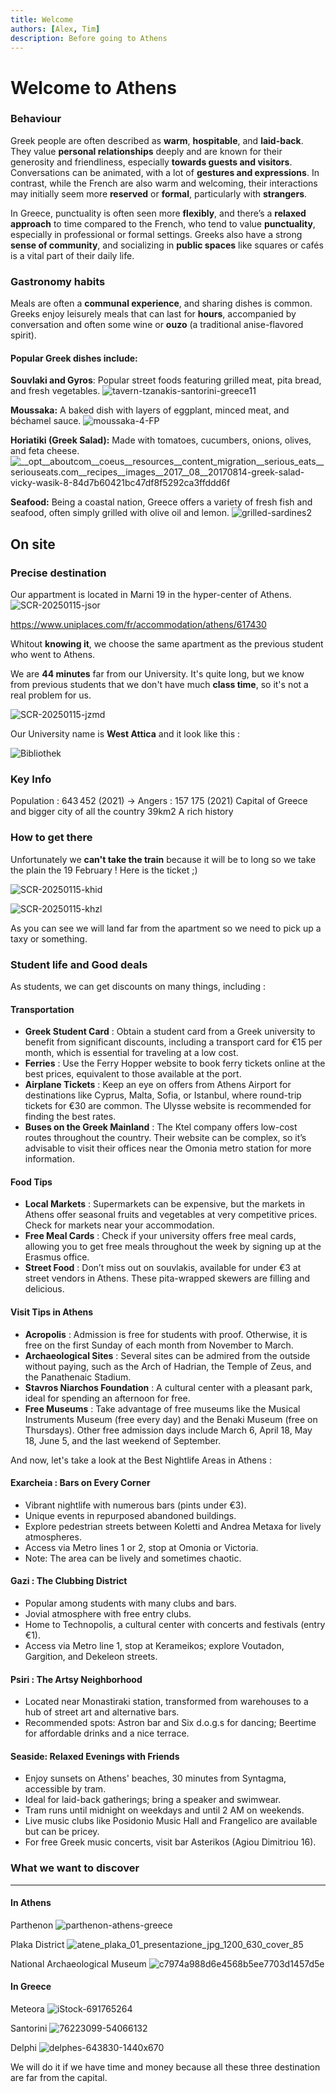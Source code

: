 ```yaml
---
title: Welcome
authors: [Alex, Tim]
description: Before going to Athens
---
```

# Welcome to Athens

### Behaviour

Greek people are often described as **warm**, **hospitable**, and **laid-back**. They value **personal relationships** deeply and are known for their generosity and friendliness, especially **towards guests and visitors**. Conversations can be animated, with a lot of **gestures and expressions**. In contrast, while the French are also warm and welcoming, their interactions may initially seem more **reserved** or **formal**, particularly with **strangers**.

In Greece, punctuality is often seen more **flexibly**, and there’s a **relaxed approach** to time compared to the French, who tend to value **punctuality**, especially in professional or formal settings. Greeks also have a strong **sense of community**, and socializing in **public spaces** like squares or cafés is a vital part of their daily life.

### Gastronomy habits

Meals are often a **communal experience**, and sharing dishes is common. Greeks enjoy leisurely meals that can last for **hours**, accompanied by conversation and often some wine or **ouzo** (a traditional anise-flavored spirit).

#### **Popular Greek dishes include:**

**Souvlaki and Gyros**: Popular street foods featuring grilled meat, pita bread, and fresh vegetables.
![tavern-tzanakis-santorini-greece11](https://hackmd.io/_uploads/ryPwy-Bvkg.jpg)

**Moussaka:** A baked dish with layers of eggplant, minced meat, and béchamel sauce.
![moussaka-4-FP](https://hackmd.io/_uploads/rJd_J-HDkg.jpg)

**Horiatiki (Greek Salad):** Made with tomatoes, cucumbers, onions, olives, and feta cheese.
![__opt__aboutcom__coeus__resources__content_migration__serious_eats__seriouseats.com__recipes__images__2017__08__20170814-greek-salad-vicky-wasik-8-84d7b60421bc47df8f5292ca3ffddd6f](https://hackmd.io/_uploads/B1SYkZBwJl.jpg)

**Seafood:** Being a coastal nation, Greece offers a variety of fresh fish and seafood, often simply grilled with olive oil and lemon.
![grilled-sardines2](https://hackmd.io/_uploads/rJ9Y1-Hwyx.jpg)

## On site

### Precise destination

Our appartment is located in Marni 19 in the hyper-center of Athens.
![SCR-20250115-jsor](https://hackmd.io/_uploads/BJGr7-rD1x.png)

https://www.uniplaces.com/fr/accommodation/athens/617430

Whitout **knowing it**, we choose the same apartment as the previous student who went to Athens.

We are  **44 minutes** far from our University. It's quite long, but we know from previous students that we don't have much **class time**, so it's not a real problem for us.

![SCR-20250115-jzmd](https://hackmd.io/_uploads/BkMkv-BD1x.jpg)

Our University name is **West Attica** and it look like this : 

![Bibliothek](https://hackmd.io/_uploads/B10z_bBv1g.jpg)

### Key Info

Population : 643 452 (2021) -> Angers : 157 175 (2021)
Capital of Greece and bigger city of all the country
39km2
A rich history

### How to get there

Unfortunately we **can't take the train** because it will be to long so we take the plain the 19 February ! Here is the ticket ;)

![SCR-20250115-khid](https://hackmd.io/_uploads/Hkay2-Hvyx.png)

![SCR-20250115-khzl](https://hackmd.io/_uploads/SkoOhbrDyg.jpg)

As you can see we will land far from the apartment so we need to pick up a taxy or something.

### Student life and Good deals

As students, we can get discounts on many things, including : 

#### Transportation

* **Greek Student Card** : Obtain a student card from a Greek university to benefit from significant discounts, including a transport card for €15 per month, which is essential for traveling at a low cost.
* **Ferries** : Use the Ferry Hopper website to book ferry tickets online at the best prices, equivalent to those available at the port.
* **Airplane Tickets** : Keep an eye on offers from Athens Airport for destinations like Cyprus, Malta, Sofia, or Istanbul, where round-trip tickets for €30 are common. The Ulysse website is recommended for finding the best rates.
* **Buses on the Greek Mainland** : The Ktel company offers low-cost routes throughout the country. Their website can be complex, so it’s advisable to visit their offices near the Omonia metro station for more information.

#### Food Tips
* **Local Markets** : Supermarkets can be expensive, but the markets in Athens offer seasonal fruits and vegetables at very competitive prices. Check for markets near your accommodation.
* **Free Meal Cards** : Check if your university offers free meal cards, allowing you to get free meals throughout the week by signing up at the Erasmus office.
* **Street Food** : Don’t miss out on souvlakis, available for under €3 at street vendors in Athens. These pita-wrapped skewers are filling and delicious.

#### Visit Tips in Athens
* **Acropolis** : Admission is free for students with proof. Otherwise, it is free on the first Sunday of each month from November to March.
* **Archaeological Sites** : Several sites can be admired from the outside without paying, such as the Arch of Hadrian, the Temple of Zeus, and the Panathenaic Stadium.
* **Stavros Niarchos Foundation** : A cultural center with a pleasant park, ideal for spending an afternoon for free.
* **Free Museums** : Take advantage of free museums like the Musical Instruments Museum (free every day) and the Benaki Museum (free on Thursdays). Other free admission days include March 6, April 18, May 18, June 5, and the last weekend of September.

And now, let's take a look at the Best Nightlife Areas in Athens : 

#### Exarcheia : Bars on Every Corner
 
* Vibrant nightlife with numerous bars (pints under €3).
* Unique events in repurposed abandoned buildings.
* Explore pedestrian streets between Koletti and Andrea Metaxa for lively atmospheres.
* Access via Metro lines 1 or 2, stop at Omonia or Victoria.
* Note: The area can be lively and sometimes chaotic.

#### Gazi : The Clubbing District

* Popular among students with many clubs and bars.
* Jovial atmosphere with free entry clubs.
* Home to Technopolis, a cultural center with concerts and festivals (entry €1).
* Access via Metro line 1, stop at Kerameikos; explore Voutadon, Gargition, and Dekeleon streets.

#### Psiri : The Artsy Neighborhood

* Located near Monastiraki station, transformed from warehouses to a hub of street art and alternative bars.
* Recommended spots: Astron bar and Six d.o.g.s for dancing; Beertime for affordable drinks and a nice terrace.

#### Seaside: Relaxed Evenings with Friends

* Enjoy sunsets on Athens' beaches, 30 minutes from Syntagma, accessible by tram.
* Ideal for laid-back gatherings; bring a speaker and swimwear.
* Tram runs until midnight on weekdays and until 2 AM on weekends.
* Live music clubs like Posidonio Music Hall and Frangelico are available but can be pricey.
* For free Greek music concerts, visit bar Asterikos (Agiou Dimitriou 16).

### What we want to discover
---
#### In Athens

Parthenon
![parthenon-athens-greece](https://hackmd.io/_uploads/Sktk4SrD1e.jpg)

Plaka District 
![atene_plaka_01_presentazione_jpg_1200_630_cover_85](https://hackmd.io/_uploads/B1ml4SSwkl.jpg)

National Archaeological Museum
![c7974a988d6e4568b5ee7703d1457d5e](https://hackmd.io/_uploads/HyDeEHrvyl.jpg)

#### In Greece

Meteora
![iStock-691765264](https://hackmd.io/_uploads/B1V1HSSD1g.jpg)

Santorini
![76223099-54066132](https://hackmd.io/_uploads/HyQlSrBPJe.jpg)

Delphi
![delphes-643830-1440x670](https://hackmd.io/_uploads/HJKgSrrwye.jpg)

We will do it if we have time and money because all these three destination are far from the capital.



